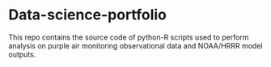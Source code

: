 # Data-science-portfolio

This repo contains the source code of python-R scripts used to perform analysis on purple air monitoring observational data and NOAA/HRRR model outputs.
